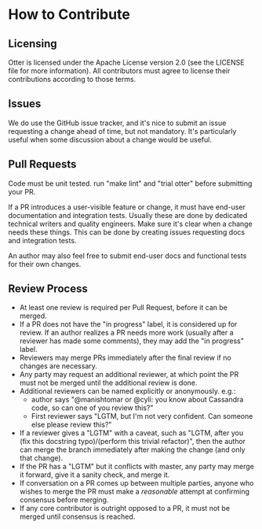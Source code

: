 # How to Contribute

## Licensing

Otter is licensed under the Apache License version 2.0 (see the LICENSE file
for more information). All contributors must agree to license their
contributions according to those terms.

## Issues

We do use the GitHub issue tracker, and it's nice to submit an issue requesting
a change ahead of time, but not mandatory. It's particularly useful when some
discussion about a change would be useful.

## Pull Requests

Code must be unit tested. run "make lint" and "trial otter" before submitting
your PR.

If a PR introduces a user-visible feature or change, it must have end-user
documentation and integration tests. Usually these are done by dedicated
technical writers and quality engineers. Make sure it's clear when a change
needs these things. This can be done by creating issues requesting docs and
integration tests.

An author may also feel free to submit end-user docs and functional tests for
their own changes.

## Review Process

- At least one review is required per Pull Request, before it can be merged.
- If a PR does not have the "in progress" label, it is considered up for
  review. If an author realizes a PR needs more work (usually after a reviewer
  has made some comments), they may add the "in progress" label.
- Reviewers may merge PRs immediately after the final review if no changes are
  necessary.
- Any party may request an additional reviewer, at which point the PR must not
  be merged until the additional review is done.
- Additional reviewers can be named explicitly or anonymously. e.g.:
  - author says "@manishtomar or @cyli: you know about Cassandra code, so can
    one of you review this?"
  - First reviewer says "LGTM, but I'm not very confident. Can someone else
    please review this?"
- If a reviewer gives a "LGTM" with a caveat, such as "LGTM, after you (fix
  this docstring typo)/(perform this trivial refactor)", then the author can
  merge the branch immediately after making the change (and only that change).
- If the PR has a "LGTM" but it conflicts with master, any party may merge
  it forward, give it a sanity check, and merge it.
- If conversation on a PR comes up between multiple parties, anyone who wishes
  to merge the PR must make a *reasonable* attempt at confirming consensus
  before merging.
- If any core contributor is outright opposed to a PR, it must not be merged
  until consensus is reached.

